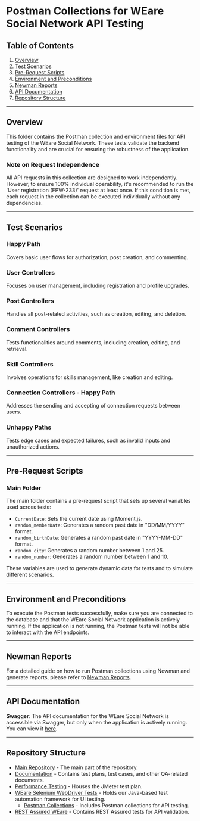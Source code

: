 # Postman Collections for WEare Social Network API Testing

## Table of Contents
1. [Overview](#overview)
2. [Test Scenarios](#test-scenarios)
3. [Pre-Request Scripts](#pre-request-scripts)
4. [Environment and Preconditions](#environment-and-preconditions)
5. [Newman Reports](#newman-reports)
6. [API Documentation](#api-documentation)
7. [Repository Structure](#repository-structure)

---

## Overview
This folder contains the Postman collection and environment files for API testing of the WEare Social Network. These tests validate the backend functionality and are crucial for ensuring the robustness of the application.

### Note on Request Independence
All API requests in this collection are designed to work independently. However, to ensure 100% individual operability, it's recommended to run the 'User registration (FPW-233)' request at least once. If this condition is met, each request in the collection can be executed individually without any dependencies.

---

## Test Scenarios

### Happy Path
Covers basic user flows for authorization, post creation, and commenting.

### User Controllers
Focuses on user management, including registration and profile upgrades.

### Post Controllers
Handles all post-related activities, such as creation, editing, and deletion.

### Comment Controllers
Tests functionalities around comments, including creation, editing, and retrieval.

### Skill Controllers
Involves operations for skills management, like creation and editing.

### Connection Controllers - Happy Path
Addresses the sending and accepting of connection requests between users.

### Unhappy Paths
Tests edge cases and expected failures, such as invalid inputs and unauthorized actions.

---

## Pre-Request Scripts

### Main Folder

The main folder contains a pre-request script that sets up several variables used across tests:

- `CurrentDate`: Sets the current date using Moment.js.
- `random_memberDate`: Generates a random past date in "DD/MM/YYYY" format.
- `random_birthDate`: Generates a random past date in "YYYY-MM-DD" format.
- `random_city`: Generates a random number between 1 and 25.
- `random_number`: Generates a random number between 1 and 10.

These variables are used to generate dynamic data for tests and to simulate different scenarios.

---

## Environment and Preconditions
To execute the Postman tests successfully, make sure you are connected to the database and that the WEare Social Network application is actively running. If the application is not running, the Postman tests will not be able to interact with the API endpoints.

---

## Newman Reports
For a detailed guide on how to run Postman collections using Newman and generate reports, please refer to [Newman Reports](https://github.com/Alpha-50-group-4-final-project/Group-4-common-repo/tree/main/Postman-Collections/newman-reports).

---

## API Documentation

**Swagger**: The API documentation for the WEare Social Network is accessible via Swagger, but only when the application is actively running. You can view it [here](http://localhost:8081/swagger-ui.html#/).

---

## Repository Structure

- [Main Repository](https://github.com/Alpha-50-group-4-final-project/Group-4-common-repo/tree/main) - The main part of the repository.
- [Documentation](https://github.com/Alpha-50-group-4-final-project/Group-4-common-repo/tree/main/Documentation) - Contains test plans, test cases, and other QA-related documents.
- [Performance Testing](https://github.com/Alpha-50-group-4-final-project/Group-4-common-repo/tree/main/Performance-Testing) - Houses the JMeter test plan.
- [WEare Selenium WebDriver Tests](https://github.com/Alpha-50-group-4-final-project/Group-4-common-repo/tree/main/WEare-SeleniumWebDriver-tests) - Holds our Java-based test automation framework for UI testing.
  - [Postman Collections](https://github.com/Alpha-50-group-4-final-project/Group-4-common-repo/tree/main/Postman-Collections) - Includes Postman collections for API testing.
- [REST Assured WEare](https://github.com/Alpha-50-group-4-final-project/Group-4-common-repo/tree/main/REST-Assured-WEare) - Contains REST Assured tests for API validation.
